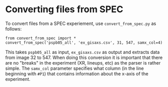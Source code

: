 # Converting files from SPEC
To convert files from a SPEC experiement, use `convert_from_spec.py` as follows:

```
from convert_from_spec import *
convert_from_spec('pspb05_all', 'ex_gisaxs.csv', 31, 547, samx_col=4)
```

This takes `pspb05_all` as input, `ex_gisaxs.csv` as output and extracts data from image 32 to 547. When doing this conversion it is important that there are no "breaks" in the experiment (XR, lineups, etc) as the parser is rather simple. The `samx_col` parameter specifies what column (in the line beginning with `#P1`) that contains information about the x-axis of the experiment.
